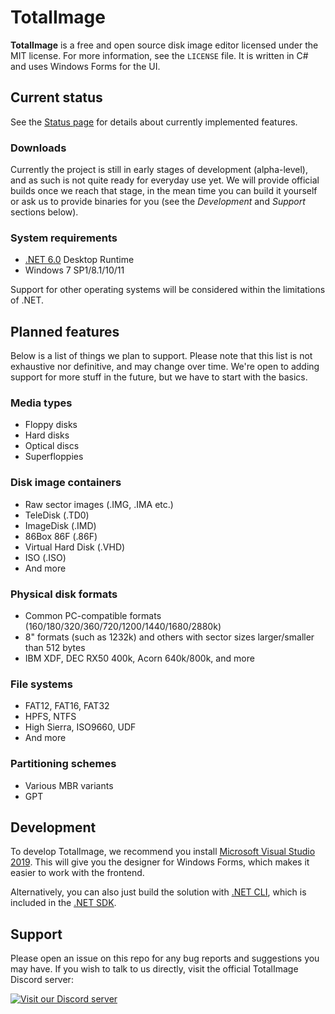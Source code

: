 # TotalImage
**TotalImage** is a free and open source disk image editor licensed under the MIT license. For more information, see the `LICENSE` file. It is written in C# and uses Windows Forms for the UI.

## Current status
See the [Status page](https://github.com/TotalImage/TotalImage/blob/master/Docs/status.md) for details about currently implemented features.

### Downloads
Currently the project is still in early stages of development (alpha-level), and as such is not quite ready for everyday use yet. We will provide official builds once we reach that stage, in the mean time you can build it yourself or ask us to provide binaries for you (see the *Development* and *Support* sections below).

### System requirements
* [.NET 6.0](https://dotnet.microsoft.com/download/dotnet/6.0) Desktop Runtime
* Windows 7 SP1/8.1/10/11

Support for other operating systems will be considered within the limitations of .NET.

## Planned features
Below is a list of things we plan to support. Please note that this list is not exhaustive nor definitive, and may change over time. We're open to adding support for more stuff in the future, but we have to start with the basics.

### Media types
* Floppy disks
* Hard disks
* Optical discs
* Superfloppies

### Disk image containers
* Raw sector images (.IMG, .IMA etc.)
* TeleDisk (.TD0)
* ImageDisk (.IMD)
* 86Box 86F (.86F)
* Virtual Hard Disk (.VHD)
* ISO (.ISO)
* And more

### Physical disk formats
* Common PC-compatible formats (160/180/320/360/720/1200/1440/1680/2880k)
* 8" formats (such as 1232k) and others with sector sizes larger/smaller than 512 bytes
* IBM XDF, DEC RX50 400k, Acorn 640k/800k, and more

### File systems
* FAT12, FAT16, FAT32
* HPFS, NTFS
* High Sierra, ISO9660, UDF
* And more

### Partitioning schemes
* Various MBR variants
* GPT

## Development
To develop TotalImage, we recommend you install [Microsoft Visual Studio 2019](https://visualstudio.microsoft.com/vs/). This will give you the designer for Windows Forms, which makes it easier to work with the frontend.

Alternatively, you can also just build the solution with [.NET CLI](https://docs.microsoft.com/en-us/dotnet/core/tools/), which is included in the [.NET SDK](https://dotnet.microsoft.com/download/dotnet/5.0).

## Support
Please open an issue on this repo for any bug reports and suggestions you may have. If you wish to talk to us directly, visit the official TotalImage Discord server:

[![Visit our Discord server](https://discordapp.com/api/guilds/822572019304103937/embed.png)](https://discord.gg/htph4vsuzB)
